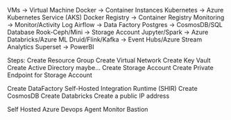 VMs -> Virtual Machine
Docker -> Container Instances
Kubernetes -> Azure Kubernetes Service (AKS)
Docker Registry -> Container Registry
Monitoring -> Monitor/Activity Log
Airflow -> Data Factory
Postgres -> CosmosDB/SQL Database
Rook-Ceph/Mini -> Storage Account
Jupyter/Spark -> Azure Databricks/Azure ML
Druid/Flink/Kafka -> Event Hubs/Azure Stream Analytics
Superset -> PowerBI


Steps:
Create Resource Group
Create Virtual Network
Create Key Vault
Create Active Directory maybe...
Create Storage Account
Create Private Endpoint for Storage Account

Create DataFactory
Self-Hosted Integration Runtime (SHIR)
Create CosmosDB
Create Databricks
Create a public IP address

Self Hosted Azure Devops Agent
Monitor
Bastion